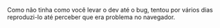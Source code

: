 Como não tinha como você levar o dev até o bug, tentou por vários dias reproduzi-lo até perceber que era problema no navegador.